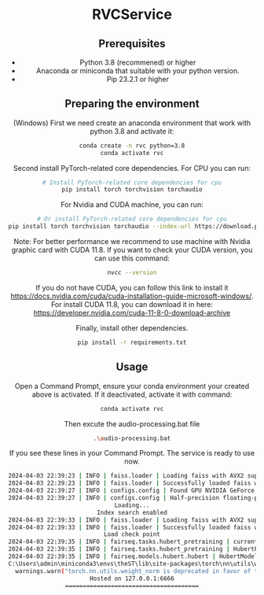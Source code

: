 <div align="center">

<h1>RVCService</h1>

## Prerequisites
+ Python 3.8 (recommened) or higher 
+ Anaconda or miniconda that suitable with your python version.
+ Pip 23.2.1 or higher

## Preparing the environment


(Windows)
First we need create an anaconda environment that work with python 3.8 and activate it:
```bash
conda create -n rvc python=3.8
conda activate rvc
```
Second install PyTorch-related core dependencies. 
For CPU you can run:
```bash
# Install PyTorch-related core dependencies for cpu
pip install torch torchvision torchaudio
```
For Nvidia and CUDA machine, you can run:
```bash
# Or install PyTorch-related core dependencies for cpu
pip install torch torchvision torchaudio --index-url https://download.pytorch.org/whl/cu118
```
Note: For better performance we recommend to use machine with Nvidia graphic card with CUDA 11.8. If you want to check your CUDA version, you can use this command:

```bash
nvcc --version
```

If you do not have CUDA, you can follow this link to install it https://docs.nvidia.com/cuda/cuda-installation-guide-microsoft-windows/. For install CUDA 11.8, you can download it in here: https://developer.nvidia.com/cuda-11-8-0-download-archive

Finally, install other dependencies.
```bash
pip install -r requirements.txt
```

## Usage
Open a Command Prompt, ensure your conda environment your created above is activated. If it deactivated, activate it with command:

```bash
conda activate rvc
```
Then excute the audio-processing.bat file

```bash
.\audio-processing.bat
```

If you see these lines in your Command Prompt. The service is ready to use now.

```bash
2024-04-03 22:39:23 | INFO | faiss.loader | Loading faiss with AVX2 support.
2024-04-03 22:39:23 | INFO | faiss.loader | Successfully loaded faiss with AVX2 support.
2024-04-03 22:39:27 | INFO | configs.config | Found GPU NVIDIA GeForce RTX 3050 Laptop GPU
2024-04-03 22:39:27 | INFO | configs.config | Half-precision floating-point: True, device: cuda:0
Loading...
Index search enabled
2024-04-03 22:39:33 | INFO | faiss.loader | Loading faiss with AVX2 support.
2024-04-03 22:39:33 | INFO | faiss.loader | Successfully loaded faiss with AVX2 support.
Load check point
2024-04-03 22:39:35 | INFO | fairseq.tasks.hubert_pretraining | current directory is G:\.NET\TmaRVC_v2\TheST\RVCService
2024-04-03 22:39:35 | INFO | fairseq.tasks.hubert_pretraining | HubertPretrainingTask Config {'_name': 'hubert_pretraining', 'data': 'metadata', 'fine_tuning': False, 'labels': ['km'], 'label_dir': 'label', 'label_rate': 50.0, 'sample_rate': 16000, 'normalize': False, 'enable_padding': False, 'max_keep_size': None, 'max_sample_size': 250000, 'min_sample_size': 32000, 'single_target': False, 'random_crop': True, 'pad_audio': False}
2024-04-03 22:39:35 | INFO | fairseq.models.hubert.hubert | HubertModel Config: {'_name': 'hubert', 'label_rate': 50.0, 'extractor_mode': default, 'encoder_layers': 12, 'encoder_embed_dim': 768, 'encoder_ffn_embed_dim': 3072, 'encoder_attention_heads': 12, 'activation_fn': gelu, 'layer_type': transformer, 'dropout': 0.1, 'attention_dropout': 0.1, 'activation_dropout': 0.0, 'encoder_layerdrop': 0.05, 'dropout_input': 0.1, 'dropout_features': 0.1, 'final_dim': 256, 'untie_final_proj': True, 'layer_norm_first': False, 'conv_feature_layers': '[(512,10,5)] + [(512,3,2)] * 4 + [(512,2,2)] * 2', 'conv_bias': False, 'logit_temp': 0.1, 'target_glu': False, 'feature_grad_mult': 0.1, 'mask_length': 10, 'mask_prob': 0.8, 'mask_selection': static, 'mask_other': 0.0, 'no_mask_overlap': False, 'mask_min_space': 1, 'mask_channel_length': 10, 'mask_channel_prob': 0.0, 'mask_channel_selection': static, 'mask_channel_other': 0.0, 'no_mask_channel_overlap': False, 'mask_channel_min_space': 1, 'conv_pos': 128, 'conv_pos_groups': 16, 'latent_temp': [2.0, 0.5, 0.999995], 'skip_masked': False, 'skip_nomask': False, 'checkpoint_activations': False, 'required_seq_len_multiple': 2, 'depthwise_conv_kernel_size': 31, 'attn_type': '', 'pos_enc_type': 'abs', 'fp16': False}
C:\Users\admin\miniconda3\envs\theST\lib\site-packages\torch\nn\utils\weight_norm.py:28: UserWarning: torch.nn.utils.weight_norm is deprecated in favor of torch.nn.utils.parametrizations.weight_norm.
  warnings.warn("torch.nn.utils.weight_norm is deprecated in favor of torch.nn.utils.parametrizations.weight_norm.")
Hosted on 127.0.0.1:6666
======================================
```